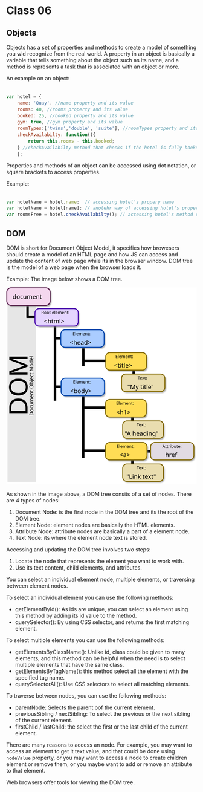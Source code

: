 # Class 06

## Objects

Objects has a set of properties and methods to create a model of something you wld recognize from the real world. A property in an object is basically a variable that tells something about the object such as its name, and a method is represents a task that is associated with an object or more.

An example on an object:

```javascript

var hotel = {
    name: 'Quay'. //name property and its value
    rooms: 40, //rooms property and its value
    booked: 25, //booked property and its value
    gym: true, //gym property and its value
    roomTypes:['twins','double', 'suite'], //roomTypes property and its array of values
    checkAvailabilty: function(){
        return this.rooms - this.booked;
    } //checkAvailabilty method that checks if the hotel is fully booked or not
    };

```

Properties and methods of an object can be accessed using dot notation, or square brackets to access properties.

Example:

```javascript

var hotelName = hotel.name;  // accessing hotel's propery name
var hotelName = hotel[name]; // anotehr way of accessing hotel's property name
var roomsFree = hotel.checkAvailabilty(); // accessing hotel's method checkAvailabilty()

```

## DOM

DOM is short for Document Object Model, it specifies how browesers should create a model of an HTML page and how JS can access and update the content of web page while its in the browser window. DOM tree is the model of a web page when the browser loads it.

Example:
The image below shows a DOM tree.

![DOM Model](images/DOM-model.svg)

As shown in the image above, a DOM tree consits of a set of nodes. There are 4 types of nodes:

1. Document Node: is the first node in the DOM tree and its the root of the DOM tree.
2. Element Node: element nodes are basically the HTML elements.
3. Attribute Node: attribute nodes are basically a part of a element node.
4. Text Node: its where the element node text is stored.

Accessing and updating the DOM tree involves two steps:

1. Locate the node that represents the element you want to work with.
2. Use its text content, child elements, and attributes.

You can select an individual ekement node, multiple elements, or traversing between element nodes.

To select an individual element you can use the following methods:

* getElementById(): As ids are unique, you can select an element using this method by adding its id value to the method.
* querySelector(): By using CSS selector, and returns the first matching element.

To select multiole elements you can use the following methods:

* getElementsByClassName(): Unlike id, class could be given to many elements, and this method can be helpful when the need is to select multiple elements that have the same class.
* getElementsByTagName(): this method select all the element with the specified tag name.
* querySelectorAll(): Use CSS selectors to select all matching elements.

To traverse between nodes, you can use the following methods:

* parentNode: Selects the parent oof the current element.
* previousSibling / nextSibling: To select the previous or the next sibling of the current element.
* firstChild / lastChild: the select the first or the last child of the current element.

There are many reasons to access an node. For example, you may want to access an element to get it text value, and that could be done using `nodeValue` property, or you may want to access a node to create children element or remove them, or you maybe want to add or remove an attribute to that element.

Web browsers offer tools for viewing the DOM tree.
